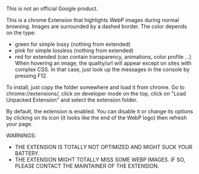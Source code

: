 This is not an official Google product.

This is a chrome Extension that highlights WebP images during normal browsing.
Images are surrounded by a dashed border. The color depends on the type:
- green for simple lossy (nothing from extended)
- pink for simple lossless (nothing from extended)
- red for extended (can contain transparency, animations, color profile ...)
When hovering an image, the quality/url will appear except on sites with complex
CSS. In that case, just look up the messages in the console by pressing F12.

To install, just copy the folder somewhere and load it from chrome.
Go to chrome://extensions/, click on developer mode on the top, click
on "Load Unpacked Extension" and select the extension folder.

By default, the extension is enabled. You can disable it or change its options
by clicking on its icon (it looks like the end of the WebP logo) then refresh
your page.

WARNINGS:
- THE EXTENSION IS TOTALLY NOT OPTIMIZED AND MIGHT SUCK YOUR BATTERY.
- THE EXTENSION MIGHT TOTALLY MISS SOME WEBP IMAGES. IF SO, PLEASE CONTACT THE
MAINTAINER OF THE EXTENSION.
